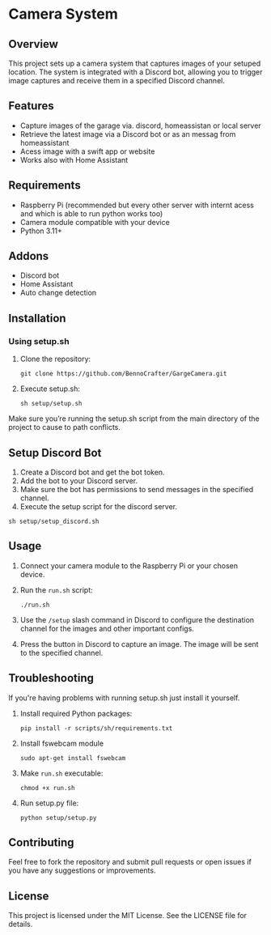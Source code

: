 # Camera System

## Overview

This project sets up a camera system that captures images of your setuped location. The system is integrated with a Discord bot, allowing you to trigger image captures and receive them in a specified Discord channel.
## Features

- Capture images of the garage via. discord, homeassistan or local server
- Retrieve the latest image via a Discord bot or as an messag from homeassistant
- Acess image with a swift app or website
- Works also with Home Assistant
 
## Requirements

- Raspberry Pi (recommended but every other server with internt acess and which is able to run python works too)
- Camera module compatible with your device
- Python 3.11+

## Addons
- Discord bot
- Home Assistant
- Auto change detection

## Installation
### Using setup.sh

1. Clone the repository:

    ```
    git clone https://github.com/BennoCrafter/GargeCamera.git
    ```

2. Execute setup.sh:
    ```
    sh setup/setup.sh
    ```

Make sure you’re running the setup.sh script from the main directory of the project to cause to path conflicts.

## Setup Discord Bot

1. Create a Discord bot and get the bot token.
2. Add the bot to your Discord server.
3. Make sure the bot has permissions to send messages in the specified channel.
4. Execute the setup script for the discord server.
```
sh setup/setup_discord.sh
```
## Usage

1. Connect your camera module to the Raspberry Pi or your chosen device.
2. Run the `run.sh` script:

    ```
    ./run.sh
    ```

3. Use the `/setup` slash command in Discord to configure the destination channel for the images and other important configs.
4. Press the button in Discord to capture an image. The image will be sent to the specified channel.


## Troubleshooting

If you're having problems with running setup.sh just install it yourself.
1. Install required Python packages:

    ```
    pip install -r scripts/sh/requirements.txt
    ```

2. Install fswebcam module
    ```
    sudo apt-get install fswebcam
    ```

3. Make `run.sh` executable:

    ```
    chmod +x run.sh
    ```

4. Run setup.py file:

    ```
    python setup/setup.py
    ```

## Contributing

Feel free to fork the repository and submit pull requests or open issues if you have any suggestions or improvements.

## License

This project is licensed under the MIT License. See the LICENSE file for details.
